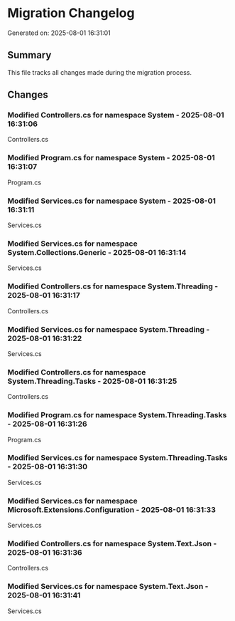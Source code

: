 # Migration Changelog

Generated on: 2025-08-01 16:31:01

## Summary
This file tracks all changes made during the migration process.

## Changes

### Modified Controllers.cs for namespace System - 2025-08-01 16:31:06
Controllers.cs

### Modified Program.cs for namespace System - 2025-08-01 16:31:07
Program.cs

### Modified Services.cs for namespace System - 2025-08-01 16:31:11
Services.cs

### Modified Services.cs for namespace System.Collections.Generic - 2025-08-01 16:31:14
Services.cs

### Modified Controllers.cs for namespace System.Threading - 2025-08-01 16:31:17
Controllers.cs

### Modified Services.cs for namespace System.Threading - 2025-08-01 16:31:22
Services.cs

### Modified Controllers.cs for namespace System.Threading.Tasks - 2025-08-01 16:31:25
Controllers.cs

### Modified Program.cs for namespace System.Threading.Tasks - 2025-08-01 16:31:26
Program.cs

### Modified Services.cs for namespace System.Threading.Tasks - 2025-08-01 16:31:30
Services.cs

### Modified Services.cs for namespace Microsoft.Extensions.Configuration - 2025-08-01 16:31:33
Services.cs

### Modified Controllers.cs for namespace System.Text.Json - 2025-08-01 16:31:36
Controllers.cs

### Modified Services.cs for namespace System.Text.Json - 2025-08-01 16:31:41
Services.cs

